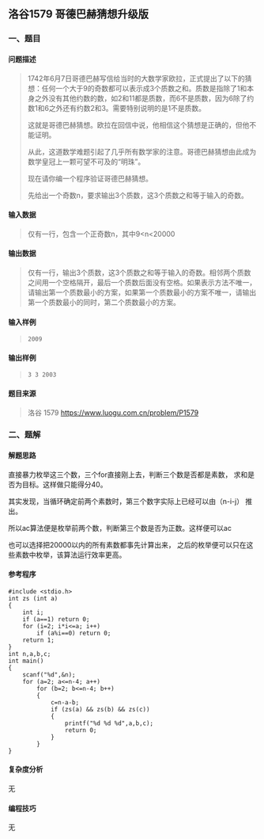 ## 洛谷1579 哥德巴赫猜想升级版

### 一、题目

#### 问题描述

> 1742年6月7日哥德巴赫写信给当时的大数学家欧拉，正式提出了以下的猜想：任何一个大于9的奇数都可以表示成3个质数之和。质数是指除了1和本身之外没有其他约数的数，如2和11都是质数，而6不是质数，因为6除了约数1和6之外还有约数2和3。需要特别说明的是1不是质数。
>
> 这就是哥德巴赫猜想。欧拉在回信中说，他相信这个猜想是正确的，但他不能证明。
>
> 从此，这道数学难题引起了几乎所有数学家的注意。哥德巴赫猜想由此成为数学皇冠上一颗可望不可及的“明珠”。
>
> 现在请你编一个程序验证哥德巴赫猜想。
>
> 先给出一个奇数n，要求输出3个质数，这3个质数之和等于输入的奇数。

#### 输入数据

> 仅有一行，包含一个正奇数n，其中9<n<20000

#### 输出数据

> 仅有一行，输出3个质数，这3个质数之和等于输入的奇数。相邻两个质数之间用一个空格隔开，最后一个质数后面没有空格。如果表示方法不唯一，请输出第一个质数最小的方案，如果第一个质数最小的方案不唯一，请输出第一个质数最小的同时，第二个质数最小的方案。

#### 输入样例

> ```
> 2009
> ```

#### 输出样例

> ```
> 3 3 2003
> ```

#### 题目来源

> 洛谷 1579  https://www.luogu.com.cn/problem/P1579

### 二、题解

#### 解题思路

直接暴力枚举这三个数，三个for直接刚上去，判断三个数是否都是素数，
求和是否为目标。这样做只能得分40。

其实发现，当循环确定前两个素数时，第三个数字实际上已经可以由（n-i-j）
推出。

所以ac算法便是枚举前两个数，判断第三个数是否为正数。这样便可以ac

也可以选择把20000以内的所有素数都事先计算出来，
之后的枚举便可以只在这些素数中枚举，该算法运行效率更高。

#### 参考程序

```
#include <stdio.h>
int zs (int a)
{
	int i;
	if (a==1) return 0;
	for (i=2; i*i<=a; i++)
		if (a%i==0) return 0;
	return 1;
}
int n,a,b,c;
int main()
{
	scanf("%d",&n);
	for (a=2; a<=n-4; a++)
		for (b=2; b<=n-4; b++)
		{
			c=n-a-b;
			if (zs(a) && zs(b) && zs(c))
			{
				printf("%d %d %d",a,b,c);
				return 0;
			}
		}
}
```

#### 复杂度分析

无

#### 编程技巧

无